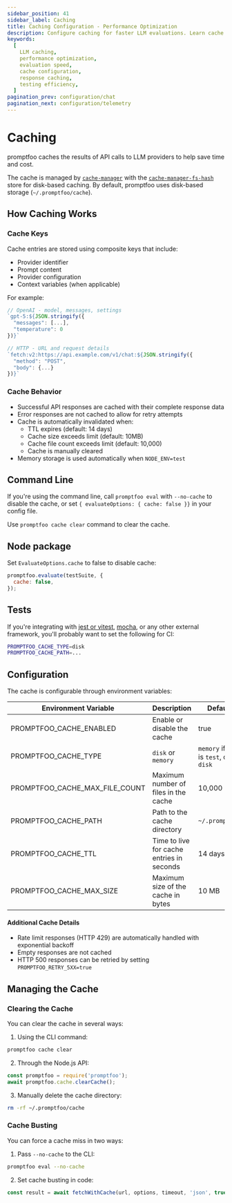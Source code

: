 ```yaml
---
sidebar_position: 41
sidebar_label: Caching
title: Caching Configuration - Performance Optimization
description: Configure caching for faster LLM evaluations. Learn cache strategies, storage options, and performance optimization for prompt testing workflows.
keywords:
  [
    LLM caching,
    performance optimization,
    evaluation speed,
    cache configuration,
    response caching,
    testing efficiency,
  ]
pagination_prev: configuration/chat
pagination_next: configuration/telemetry
---
```


# Caching

promptfoo caches the results of API calls to LLM providers to help save time and cost.

The cache is managed by [`cache-manager`](https://www.npmjs.com/package/cache-manager/) with the [`cache-manager-fs-hash`](https://www.npmjs.com/package/cache-manager-fs-hash) store for disk-based caching. By default, promptfoo uses disk-based storage (`~/.promptfoo/cache`).

## How Caching Works

### Cache Keys

Cache entries are stored using composite keys that include:

- Provider identifier
- Prompt content
- Provider configuration
- Context variables (when applicable)

For example:

```js
// OpenAI - model, messages, settings
`gpt-5:${JSON.stringify({
  "messages": [...],
  "temperature": 0
})}`

// HTTP - URL and request details
`fetch:v2:https://api.example.com/v1/chat:${JSON.stringify({
  "method": "POST",
  "body": {...}
})}`
```

### Cache Behavior

- Successful API responses are cached with their complete response data
- Error responses are not cached to allow for retry attempts
- Cache is automatically invalidated when:
  - TTL expires (default: 14 days)
  - Cache size exceeds limit (default: 10MB)
  - Cache file count exceeds limit (default: 10,000)
  - Cache is manually cleared
- Memory storage is used automatically when `NODE_ENV=test`

## Command Line

If you're using the command line, call `promptfoo eval` with `--no-cache` to disable the cache, or set `{ evaluateOptions: { cache: false }}` in your config file.

Use `promptfoo cache clear` command to clear the cache.

## Node package

Set `EvaluateOptions.cache` to false to disable cache:

```js
promptfoo.evaluate(testSuite, {
  cache: false,
});
```

## Tests

If you're integrating with [jest or vitest](/docs/integrations/jest), [mocha](/docs/integrations/mocha-chai), or any other external framework, you'll probably want to set the following for CI:

```sh
PROMPTFOO_CACHE_TYPE=disk
PROMPTFOO_CACHE_PATH=...
```

## Configuration

The cache is configurable through environment variables:

| Environment Variable           | Description                               | Default Value                                      |
| ------------------------------ | ----------------------------------------- | -------------------------------------------------- |
| PROMPTFOO_CACHE_ENABLED        | Enable or disable the cache               | true                                               |
| PROMPTFOO_CACHE_TYPE           | `disk` or `memory`                        | `memory` if `NODE_ENV` is `test`, otherwise `disk` |
| PROMPTFOO_CACHE_MAX_FILE_COUNT | Maximum number of files in the cache      | 10,000                                             |
| PROMPTFOO_CACHE_PATH           | Path to the cache directory               | `~/.promptfoo/cache`                               |
| PROMPTFOO_CACHE_TTL            | Time to live for cache entries in seconds | 14 days                                            |
| PROMPTFOO_CACHE_MAX_SIZE       | Maximum size of the cache in bytes        | 10 MB                                              |

#### Additional Cache Details

- Rate limit responses (HTTP 429) are automatically handled with exponential backoff
- Empty responses are not cached
- HTTP 500 responses can be retried by setting `PROMPTFOO_RETRY_5XX=true`

## Managing the Cache

### Clearing the Cache

You can clear the cache in several ways:

1. Using the CLI command:

```bash
promptfoo cache clear
```

2. Through the Node.js API:

```javascript
const promptfoo = require('promptfoo');
await promptfoo.cache.clearCache();
```

3. Manually delete the cache directory:

```bash
rm -rf ~/.promptfoo/cache
```

### Cache Busting

You can force a cache miss in two ways:

1. Pass `--no-cache` to the CLI:

```bash
promptfoo eval --no-cache
```

2. Set cache busting in code:

```javascript
const result = await fetchWithCache(url, options, timeout, 'json', true); // Last param forces cache miss
```
